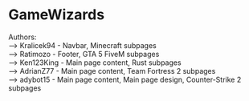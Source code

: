 # GameWizards

Authors: <br>
--> Kralicek94 - Navbar, Minecraft subpages<br>
--> Ratimozo - Footer, GTA 5 FiveM subpages<br>
--> Ken123King - Main page content, Rust subpages<br>
--> AdrianZ77 - Main page content, Team Fortress 2 subpages<br>
--> adybot15 - Main page content, Main page design, Counter-Strike 2 subpages<br>
